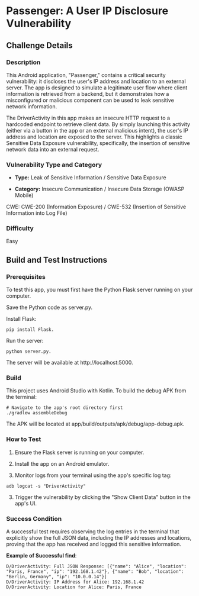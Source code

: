# Passenger: A User IP Disclosure Vulnerability

## Challenge Details

### Description
This Android application, "Passenger," contains a critical security vulnerability: it discloses the user's IP address and location to an external server. The app is designed to simulate a legitimate user flow where client information is retrieved from a backend, but it demonstrates how a misconfigured or malicious component can be used to leak sensitive network information.

The DriverActivity in this app makes an insecure HTTP request to a hardcoded endpoint to retrieve client data. By simply launching this activity (either via a button in the app or an external malicious intent), the user's IP address and location are exposed to the server. This highlights a classic Sensitive Data Exposure vulnerability, specifically, the insertion of sensitive network data into an external request.

### Vulnerability Type and Category
-   **Type:** Leak of Sensitive Information / Sensitive Data Exposure

-   **Category:** Insecure Communication / Insecure Data Storage (OWASP Mobile)

CWE: CWE-200 (Information Exposure) / CWE-532 (Insertion of Sensitive Information into Log File)

### Difficulty
Easy

## Build and Test Instructions

### Prerequisites
To test this app, you must first have the Python Flask server running on your computer.

Save the Python code as server.py.

Install Flask: 
```
pip install Flask.
```

Run the server: 
```
python server.py.
```

The server will be available at http://localhost:5000.

### Build
This project uses Android Studio with Kotlin. To build the debug APK from the terminal:
```
# Navigate to the app's root directory first
./gradlew assembleDebug
```

The APK will be located at app/build/outputs/apk/debug/app-debug.apk.

### How to Test
1. Ensure the Flask server is running on your computer.

2. Install the app on an Android emulator.

3. Monitor logs from your terminal using the app's specific log tag:
```
adb logcat -s "DriverActivity"
```

3. Trigger the vulnerability by clicking the "Show Client Data" button in the app's UI.

### Success Condition
A successful test requires observing the log entries in the terminal that explicitly show the full JSON data, including the IP addresses and locations, proving that the app has received and logged this sensitive information.

**Example of Successful find**:

```
D/DriverActivity: Full JSON Response: [{"name": "Alice", "location": "Paris, France", "ip": "192.168.1.42"}, {"name": "Bob", "location": "Berlin, Germany", "ip": "10.0.0.14"}]
D/DriverActivity: IP Address for Alice: 192.168.1.42
D/DriverActivity: Location for Alice: Paris, France
```